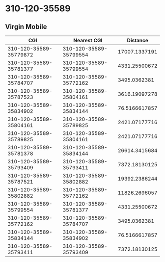 # 310-120-35589
## Virgin Mobile


| CGI | Nearest CGI | Distance |
|-----|-------------|----------|
| 310-120-35589-35779872 | 310-120-35589-35799554 | 17007.1337191 |
| 310-120-35589-35781377 | 310-120-35589-35799554 | 4331.25500672 |
| 310-120-35589-35784707 | 310-120-35589-35772162 | 3495.0362381 |
| 310-120-35589-35787523 | 310-120-35589-35804161 | 3616.19097278 |
| 310-120-35589-35834902 | 310-120-35589-35834144 | 76.5166617857 |
| 310-120-35589-35804161 | 310-120-35589-35789825 | 2421.07177716 |
| 310-120-35589-35789825 | 310-120-35589-35804161 | 2421.07177716 |
| 310-120-35589-35781378 | 310-120-35589-35834144 | 26614.3415684 |
| 310-120-35589-35793409 | 310-120-35589-35793411 | 7372.18130125 |
| 310-120-35589-35787521 | 310-120-35589-35802882 | 19392.2386244 |
| 310-120-35589-35802882 | 310-120-35589-35772162 | 11826.2696057 |
| 310-120-35589-35799554 | 310-120-35589-35781377 | 4331.25500672 |
| 310-120-35589-35772162 | 310-120-35589-35784707 | 3495.0362381 |
| 310-120-35589-35834144 | 310-120-35589-35834902 | 76.5166617857 |
| 310-120-35589-35793411 | 310-120-35589-35793409 | 7372.18130125 |
